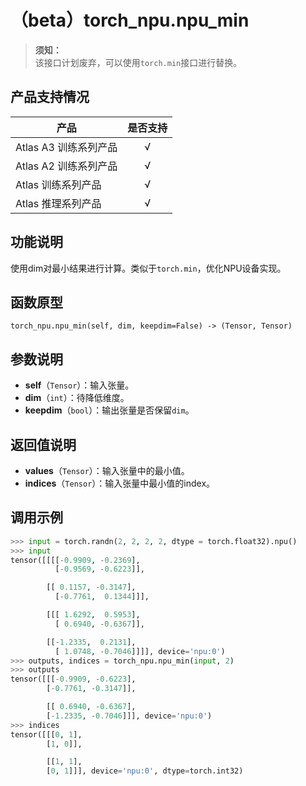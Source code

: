 # （beta）torch_npu.npu_min

>**须知：**<br>
>该接口计划废弃，可以使用`torch.min`接口进行替换。

## 产品支持情况

| 产品                                                         | 是否支持 |
| ------------------------------------------------------------ | :------: |
|<term>Atlas A3 训练系列产品</term>           |    √     |
|<term>Atlas A2 训练系列产品</term> | √   |
|<term>Atlas 训练系列产品</term> | √   |
|<term>Atlas 推理系列产品</term>| √   |

## 功能说明

使用dim对最小结果进行计算。类似于`torch.min`，优化NPU设备实现。

## 函数原型

```
torch_npu.npu_min(self, dim, keepdim=False) -> (Tensor, Tensor)
```

## 参数说明

- **self**（`Tensor`）：输入张量。
- **dim**（`int`）：待降低维度。
- **keepdim**（`bool`）：输出张量是否保留`dim`。

## 返回值说明

- **values**（`Tensor`）：输入张量中的最小值。
- **indices**（`Tensor`）：输入张量中最小值的index。

## 调用示例

```python
>>> input = torch.randn(2, 2, 2, 2, dtype = torch.float32).npu()
>>> input
tensor([[[[-0.9909, -0.2369],
          [-0.9569, -0.6223]],

        [[ 0.1157, -0.3147],
          [-0.7761,  0.1344]]],

        [[[ 1.6292,  0.5953],
          [ 0.6940, -0.6367]],

        [[-1.2335,  0.2131],
          [ 1.0748, -0.7046]]]], device='npu:0')
>>> outputs, indices = torch_npu.npu_min(input, 2)
>>> outputs
tensor([[[-0.9909, -0.6223],
        [-0.7761, -0.3147]],

        [[ 0.6940, -0.6367],
        [-1.2335, -0.7046]]], device='npu:0')
>>> indices
tensor([[[0, 1],
        [1, 0]],

        [[1, 1],
        [0, 1]]], device='npu:0', dtype=torch.int32)
```

